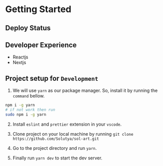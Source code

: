 # Getting Started

## Deploy Status


## Developer Experience

- Reactjs
- Nextjs

## Project setup for `Development`

1. We will use `yarn` as our package manager. So, install it by running the `command` bellow.

```bash
npm i -g yarn
# if not work then run
sudo npm i -g yarn
```

2. Install `eslint` and `prettier` extension in your `vscode`.

3. Clone project on your local machine by running `git clone https://github.com/Solutya/sol-art.git`

5. Go to the project directory and run `yarn`.

6. Finally run `yarn dev` to start the dev server.
